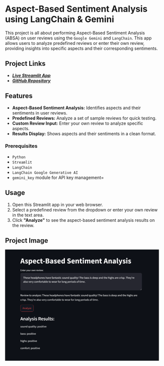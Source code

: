 # Aspect-Based Sentiment Analysis using LangChain & Gemini

This project is all about performing Aspect-Based Sentiment Analysis (ABSA) on user reviews using the `Google Gemini` and `LangChain`. This app allows users to analyze predefined reviews or enter their own review, providing insights into specific aspects and their corresponding sentiments.

## Project Links

- ***[Live Streamlit App](https://aspect-based-sentiment-analysis-langchain-geminiai.streamlit.app/)***
- ***[GitHub Repository](https://github.com/akshaykumarkona/Aspect-Based-Sentiment-Analysis.git)***

## Features

- **Aspect-Based Sentiment Analysis:** Identifies aspects and their sentiments in user reviews.
- **Predefined Reviews:** Analyze a set of sample reviews for quick testing.
- **Custom Review Input:** Enter your own review to analyze specific aspects.
- **Results Display:** Shows aspects and their sentiments in a clean format.

### Prerequisites

- `Python`
- `Streamlit`
- `LangChain`
- `LangChain Google Generative AI`
- `gemini_key` module for API key management=

## Usage

1. Open this Streamlit app in your web browser.
2. Select a predefined review from the dropdown or enter your own review in the text area.
3. Click **"Analyze"** to see the aspect-based sentiment analysis results on the review.

## Project Image
![Screenshot](https://github.com/akshaykumarkona/Aspect-Based-Sentiment-Analysis/blob/main/ProjectImage.png)
